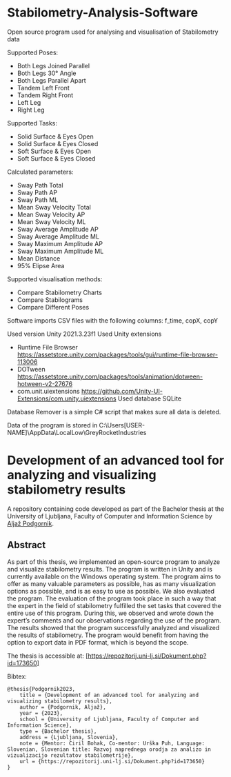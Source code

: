 # Stabilometry-Analysis-Software

Open source program used for analysing and visualisation of Stabilometry data

Supported Poses:
- Both Legs Joined Parallel
- Both Legs 30° Angle
- Both Legs Parallel Apart
- Tandem Left Front
- Tandem Right Front
- Left Leg
- Right Leg

Supported Tasks:
- Solid Surface & Eyes Open
- Solid Surface & Eyes Closed
- Soft Surface & Eyes Open
- Soft Surface & Eyes Closed

Calculated parameters:
- Sway Path Total
- Sway Path AP
- Sway Path ML
- Mean Sway Velocity Total
- Mean Sway Velocity AP
- Mean Sway Velocity ML
- Sway Average Amplitude AP
- Sway Average Amplitude ML
- Sway Maximum Amplitude AP
- Sway Maximum Amplitude ML
- Mean Distance
- 95% Elipse Area

Supported visualisation methods:
- Compare Stabilometry Charts
- Compare Stabilograms
- Compare Different Poses

Software imports CSV files with the following columns:
f_time, copX, copY

Used version Unity 2021.3.23f1
Used Unity extensions
- Runtime File Browser https://assetstore.unity.com/packages/tools/gui/runtime-file-browser-113006
- DOTween https://assetstore.unity.com/packages/tools/animation/dotween-hotween-v2-27676
- com.unit.uiextensions https://github.com/Unity-UI-Extensions/com.unity.uiextensions
Used database SQLite

Database Remover is a simple C# script that makes sure all data is deleted.

Data of the program is stored in C:\Users\[USER-NAME]\AppData\LocalLow\GreyRocketIndustries


# Development of an advanced tool for analyzing and visualizing stabilometry results

A repository containing code developed as part of the Bachelor thesis at the University of Ljubljana, Faculty of Computer and Information Science by [Aljaž Podgornik](https://github.com/whiteRocket/).

## Abstract
As part of this thesis, we implemented an open-source program to analyze and visualize stabilometry results. The program is written in Unity and is currently available on the Windows operating system. The program aims to offer as many valuable parameters as possible, has as many visualization options as possible, and is as easy to use as possible. We also evaluated the program. The evaluation of the program took place in such a way that the expert in the field of stabilometry fulfilled the set tasks that covered the entire use of this program. During this, we observed and wrote down the expert’s comments and our observations regarding the use of the program. The results showed that the program successfully analyzed and visualized the results of stabilometry. The program would benefit from having the option to export data in PDF format, which is beyond the scope.

The thesis is accessible at:
[https://repozitorij.uni-lj.si/Dokument.php?id=173650]

Bibtex:
```
@thesis{Podgornik2023,
    title = {Development of an advanced tool for analyzing and visualizing stabilometry results},
    author = {Podgornik, Aljaž},
    year = {2023},
    school = {University of Ljubljana, Faculty of Computer and Information Science},
    type = {Bachelor thesis},
    address = {Ljubljana, Slovenia},
    note = {Mentor: Ciril Bohak, Co-mentor: Urška Puh, Language: Slovenian, Slovenian title: Razvoj naprednega orodja za analizo in vizualizacijo rezultatov stabilometrije},
    url = {https://repozitorij.uni-lj.si/Dokument.php?id=173650}
}
```
